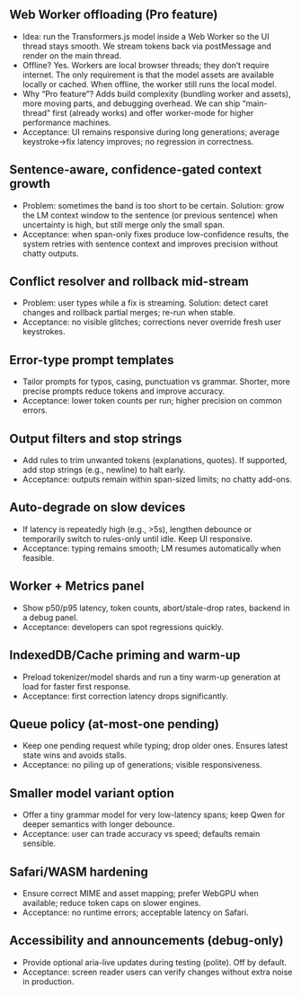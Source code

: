 <!--══════════════════════════════════════════════════════════
  ╔══════════════════════════════════════════════════════════════╗
  ║  ░  B A C K L O G   ( N A T U R A L   L A N G U A G E )  ░░  ║
  ║                                                              ║
  ║   Future enhancements described plainly with rationale,      ║
  ║   impact, and acceptance cues.                               ║
  ║                                                              ║
  ╚══════════════════════════════════════════════════════════════╝
    • WHAT ▸ Clear, non-technical descriptions of backlog items
    • WHY  ▸ Aid prioritization and shared understanding
    • HOW  ▸ Map to FT-* tasks in implementation.md
-->

## Web Worker offloading (Pro feature)

- Idea: run the Transformers.js model inside a Web Worker so the UI thread stays smooth. We stream tokens back via postMessage and render on the main thread.
- Offline? Yes. Workers are local browser threads; they don’t require internet. The only requirement is that the model assets are available locally or cached. When offline, the worker still runs the local model.
- Why “Pro feature”? Adds build complexity (bundling worker and assets), more moving parts, and debugging overhead. We can ship “main-thread” first (already works) and offer worker-mode for higher performance machines.
- Acceptance: UI remains responsive during long generations; average keystroke→fix latency improves; no regression in correctness.

## Sentence-aware, confidence-gated context growth

- Problem: sometimes the band is too short to be certain. Solution: grow the LM context window to the sentence (or previous sentence) when uncertainty is high, but still merge only the small span.
- Acceptance: when span-only fixes produce low-confidence results, the system retries with sentence context and improves precision without chatty outputs.

## Conflict resolver and rollback mid-stream

- Problem: user types while a fix is streaming. Solution: detect caret changes and rollback partial merges; re-run when stable.
- Acceptance: no visible glitches; corrections never override fresh user keystrokes.

## Error-type prompt templates

- Tailor prompts for typos, casing, punctuation vs grammar. Shorter, more precise prompts reduce tokens and improve accuracy.
- Acceptance: lower token counts per run; higher precision on common errors.

## Output filters and stop strings

- Add rules to trim unwanted tokens (explanations, quotes). If supported, add stop strings (e.g., newline) to halt early.
- Acceptance: outputs remain within span-sized limits; no chatty add-ons.

## Auto-degrade on slow devices

- If latency is repeatedly high (e.g., >5s), lengthen debounce or temporarily switch to rules-only until idle. Keep UI responsive.
- Acceptance: typing remains smooth; LM resumes automatically when feasible.

## Worker + Metrics panel

- Show p50/p95 latency, token counts, abort/stale-drop rates, backend in a debug panel.
- Acceptance: developers can spot regressions quickly.

## IndexedDB/Cache priming and warm-up

- Preload tokenizer/model shards and run a tiny warm-up generation at load for faster first response.
- Acceptance: first correction latency drops significantly.

## Queue policy (at-most-one pending)

- Keep one pending request while typing; drop older ones. Ensures latest state wins and avoids stalls.
- Acceptance: no piling up of generations; visible responsiveness.

## Smaller model variant option

- Offer a tiny grammar model for very low-latency spans; keep Qwen for deeper semantics with longer debounce.
- Acceptance: user can trade accuracy vs speed; defaults remain sensible.

## Safari/WASM hardening

- Ensure correct MIME and asset mapping; prefer WebGPU when available; reduce token caps on slower engines.
- Acceptance: no runtime errors; acceptable latency on Safari.

## Accessibility and announcements (debug-only)

- Provide optional aria-live updates during testing (polite). Off by default.
- Acceptance: screen reader users can verify changes without extra noise in production.

<!-- Alignment: Backlog tasks should reference "active region" (not band) and Rust-first orchestration. -->
